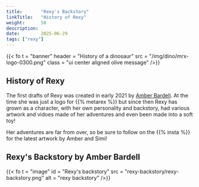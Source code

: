 ```yaml
---
title:       "Rexy's Backstory"
linkTitle:   "History of Rexy"
weight:      50
description: 
date:        2025-06-29   
tags: ["rexy"]
---
```

{{< fo t = "banner"
    header = "History of a dinosaur"
    src = "/img/dino/mrx-logo-0300.png" 
    class = "ui center aligned olive message"
/>}}

## History of Rexy

The first drafts of Rexy was created in early 2021 by [Amber Bardell].  At the time she was just a logo for {{% metarex %}} but since then Rexy has grown as a character, with her own personality and backstory, had various artwork and vidoes made of her adventures and even been made into a soft toy! 

Her adventures are far from over, so be sure to follow on the {{% insta %}} for the latest artwork by Amber and Simi!


## Rexy's Backstory by Amber Bardell

{{< fo t = "image"
  id       = "Rexy's backstory"
  src      = "rexy-backstory/rexy-backstory.png"
  alt      = "rexy backstory"
/>}}

[Amber Bardell]:  https://www.amberbardell.com